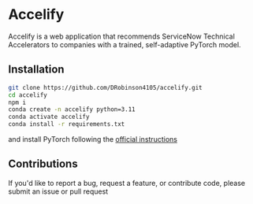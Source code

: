 # Accelify
Accelify is a web application that recommends ServiceNow Technical Accelerators to companies with a trained, self-adaptive PyTorch model.

## Installation
```bash
git clone https://github.com/DRobinson4105/accelify.git
cd accelify
npm i
conda create -n accelify python=3.11
conda activate accelify
conda install -r requirements.txt
```

and install PyTorch following the [official instructions](https://pytorch.org/get-started/locally/)

## Contributions
If you'd like to report a bug, request a feature, or contribute code, please submit an issue or pull request
